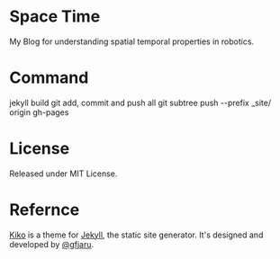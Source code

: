 # Space Time

My Blog for understanding spatial temporal properties in robotics.






# Command
jekyll build
git add, commit and push all
git subtree push --prefix _site/ origin gh-pages

# License

Released under MIT License.

# Refernce
[Kiko](http://github.com/gfjaru/Kiko) is a theme for [Jekyll](http://jekyllrb.com), the static site generator. It's designed and developed by [@gfjaru](https://twitter.com/gfjaru).
